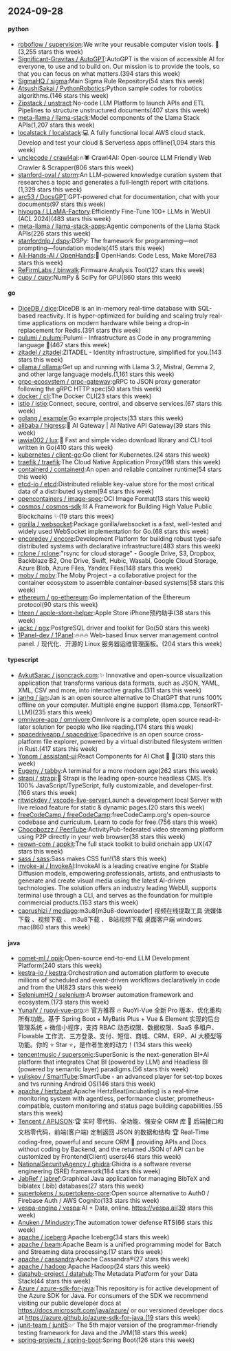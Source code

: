 ## 2024-09-28

#### python
* [roboflow / supervision](https://github.com/roboflow/supervision):We write your reusable computer vision tools. 💜(3,255 stars this week)
* [Significant-Gravitas / AutoGPT](https://github.com/Significant-Gravitas/AutoGPT):AutoGPT is the vision of accessible AI for everyone, to use and to build on. Our mission is to provide the tools, so that you can focus on what matters.(394 stars this week)
* [SigmaHQ / sigma](https://github.com/SigmaHQ/sigma):Main Sigma Rule Repository(54 stars this week)
* [AtsushiSakai / PythonRobotics](https://github.com/AtsushiSakai/PythonRobotics):Python sample codes for robotics algorithms.(146 stars this week)
* [Zipstack / unstract](https://github.com/Zipstack/unstract):No-code LLM Platform to launch APIs and ETL Pipelines to structure unstructured documents(407 stars this week)
* [meta-llama / llama-stack](https://github.com/meta-llama/llama-stack):Model components of the Llama Stack APIs(1,207 stars this week)
* [localstack / localstack](https://github.com/localstack/localstack):💻 A fully functional local AWS cloud stack. Develop and test your cloud & Serverless apps offline(1,094 stars this week)
* [unclecode / crawl4ai](https://github.com/unclecode/crawl4ai):🔥🕷️ Crawl4AI: Open-source LLM Friendly Web Crawler & Scrapper(806 stars this week)
* [stanford-oval / storm](https://github.com/stanford-oval/storm):An LLM-powered knowledge curation system that researches a topic and generates a full-length report with citations.(1,329 stars this week)
* [arc53 / DocsGPT](https://github.com/arc53/DocsGPT):GPT-powered chat for documentation, chat with your documents(97 stars this week)
* [hiyouga / LLaMA-Factory](https://github.com/hiyouga/LLaMA-Factory):Efficiently Fine-Tune 100+ LLMs in WebUI (ACL 2024)(483 stars this week)
* [meta-llama / llama-stack-apps](https://github.com/meta-llama/llama-stack-apps):Agentic components of the Llama Stack APIs(226 stars this week)
* [stanfordnlp / dspy](https://github.com/stanfordnlp/dspy):DSPy: The framework for programming—not prompting—foundation models(415 stars this week)
* [All-Hands-AI / OpenHands](https://github.com/All-Hands-AI/OpenHands):🙌 OpenHands: Code Less, Make More(783 stars this week)
* [ReFirmLabs / binwalk](https://github.com/ReFirmLabs/binwalk):Firmware Analysis Tool(127 stars this week)
* [cupy / cupy](https://github.com/cupy/cupy):NumPy & SciPy for GPU(860 stars this week)

#### go
* [DiceDB / dice](https://github.com/DiceDB/dice):DiceDB is an in-memory real-time database with SQL-based reactivity. It is hyper-optimized for building and scaling truly real-time applications on modern hardware while being a drop-in replacement for Redis.(391 stars this week)
* [pulumi / pulumi](https://github.com/pulumi/pulumi):Pulumi - Infrastructure as Code in any programming language 🚀(467 stars this week)
* [zitadel / zitadel](https://github.com/zitadel/zitadel):ZITADEL - Identity infrastructure, simplified for you.(143 stars this week)
* [ollama / ollama](https://github.com/ollama/ollama):Get up and running with Llama 3.2, Mistral, Gemma 2, and other large language models.(1,161 stars this week)
* [grpc-ecosystem / grpc-gateway](https://github.com/grpc-ecosystem/grpc-gateway):gRPC to JSON proxy generator following the gRPC HTTP spec(50 stars this week)
* [docker / cli](https://github.com/docker/cli):The Docker CLI(23 stars this week)
* [istio / istio](https://github.com/istio/istio):Connect, secure, control, and observe services.(67 stars this week)
* [golang / example](https://github.com/golang/example):Go example projects(33 stars this week)
* [alibaba / higress](https://github.com/alibaba/higress):🤖 AI Gateway | AI Native API Gateway(39 stars this week)
* [iawia002 / lux](https://github.com/iawia002/lux):👾 Fast and simple video download library and CLI tool written in Go(410 stars this week)
* [kubernetes / client-go](https://github.com/kubernetes/client-go):Go client for Kubernetes.(24 stars this week)
* [traefik / traefik](https://github.com/traefik/traefik):The Cloud Native Application Proxy(198 stars this week)
* [containerd / containerd](https://github.com/containerd/containerd):An open and reliable container runtime(54 stars this week)
* [etcd-io / etcd](https://github.com/etcd-io/etcd):Distributed reliable key-value store for the most critical data of a distributed system(94 stars this week)
* [opencontainers / image-spec](https://github.com/opencontainers/image-spec):OCI Image Format(13 stars this week)
* [cosmos / cosmos-sdk](https://github.com/cosmos/cosmos-sdk):⛓️ A Framework for Building High Value Public Blockchains ✨(19 stars this week)
* [gorilla / websocket](https://github.com/gorilla/websocket):Package gorilla/websocket is a fast, well-tested and widely used WebSocket implementation for Go.(68 stars this week)
* [encoredev / encore](https://github.com/encoredev/encore):Development Platform for building robust type-safe distributed systems with declarative infrastructure(483 stars this week)
* [rclone / rclone](https://github.com/rclone/rclone):"rsync for cloud storage" - Google Drive, S3, Dropbox, Backblaze B2, One Drive, Swift, Hubic, Wasabi, Google Cloud Storage, Azure Blob, Azure Files, Yandex Files(148 stars this week)
* [moby / moby](https://github.com/moby/moby):The Moby Project - a collaborative project for the container ecosystem to assemble container-based systems(58 stars this week)
* [ethereum / go-ethereum](https://github.com/ethereum/go-ethereum):Go implementation of the Ethereum protocol(90 stars this week)
* [hteen / apple-store-helper](https://github.com/hteen/apple-store-helper):Apple Store iPhone预约助手(38 stars this week)
* [jackc / pgx](https://github.com/jackc/pgx):PostgreSQL driver and toolkit for Go(50 stars this week)
* [1Panel-dev / 1Panel](https://github.com/1Panel-dev/1Panel):🔥🔥🔥 Web-based linux server management control panel. / 现代化、开源的 Linux 服务器运维管理面板。(204 stars this week)

#### typescript
* [AykutSarac / jsoncrack.com](https://github.com/AykutSarac/jsoncrack.com):✨ Innovative and open-source visualization application that transforms various data formats, such as JSON, YAML, XML, CSV and more, into interactive graphs.(311 stars this week)
* [janhq / jan](https://github.com/janhq/jan):Jan is an open source alternative to ChatGPT that runs 100% offline on your computer. Multiple engine support (llama.cpp, TensorRT-LLM)(235 stars this week)
* [omnivore-app / omnivore](https://github.com/omnivore-app/omnivore):Omnivore is a complete, open source read-it-later solution for people who like reading.(174 stars this week)
* [spacedriveapp / spacedrive](https://github.com/spacedriveapp/spacedrive):Spacedrive is an open source cross-platform file explorer, powered by a virtual distributed filesystem written in Rust.(417 stars this week)
* [Yonom / assistant-ui](https://github.com/Yonom/assistant-ui):React Components for AI Chat 💬 🚀(310 stars this week)
* [Eugeny / tabby](https://github.com/Eugeny/tabby):A terminal for a more modern age(262 stars this week)
* [strapi / strapi](https://github.com/strapi/strapi):🚀 Strapi is the leading open-source headless CMS. It’s 100% JavaScript/TypeScript, fully customizable, and developer-first.(166 stars this week)
* [ritwickdey / vscode-live-server](https://github.com/ritwickdey/vscode-live-server):Launch a development local Server with live reload feature for static & dynamic pages.(20 stars this week)
* [freeCodeCamp / freeCodeCamp](https://github.com/freeCodeCamp/freeCodeCamp):freeCodeCamp.org's open-source codebase and curriculum. Learn to code for free.(756 stars this week)
* [Chocobozzz / PeerTube](https://github.com/Chocobozzz/PeerTube):ActivityPub-federated video streaming platform using P2P directly in your web browser(38 stars this week)
* [reown-com / appkit](https://github.com/reown-com/appkit):The full stack toolkit to build onchain app UX(47 stars this week)
* [sass / sass](https://github.com/sass/sass):Sass makes CSS fun!(18 stars this week)
* [invoke-ai / InvokeAI](https://github.com/invoke-ai/InvokeAI):InvokeAI is a leading creative engine for Stable Diffusion models, empowering professionals, artists, and enthusiasts to generate and create visual media using the latest AI-driven technologies. The solution offers an industry leading WebUI, supports terminal use through a CLI, and serves as the foundation for multiple commercial products.(153 stars this week)
* [caorushizi / mediago](https://github.com/caorushizi/mediago):m3u8[m3u8-downloader] 视频在线提取工具 流媒体下载 、视频下载 、 m3u8下载 、 B站视频下载 桌面客户端 windows mac(860 stars this week)

#### java
* [comet-ml / opik](https://github.com/comet-ml/opik):Open-source end-to-end LLM Development Platform(240 stars this week)
* [kestra-io / kestra](https://github.com/kestra-io/kestra):Orchestration and automation platform to execute millions of scheduled and event-driven workflows declaratively in code and from the UI(823 stars this week)
* [SeleniumHQ / selenium](https://github.com/SeleniumHQ/selenium):A browser automation framework and ecosystem.(173 stars this week)
* [YunaiV / ruoyi-vue-pro](https://github.com/YunaiV/ruoyi-vue-pro):🔥 官方推荐 🔥 RuoYi-Vue 全新 Pro 版本，优化重构所有功能。基于 Spring Boot + MyBatis Plus + Vue & Element 实现的后台管理系统 + 微信小程序，支持 RBAC 动态权限、数据权限、SaaS 多租户、Flowable 工作流、三方登录、支付、短信、商城、CRM、ERP、AI 大模型等功能。你的 ⭐️ Star ⭐️，是作者生发的动力！(134 stars this week)
* [tencentmusic / supersonic](https://github.com/tencentmusic/supersonic):SuperSonic is the next-generation BI+AI platform that integrates Chat BI (powered by LLM) and Headless BI (powered by semantic layer) paradigms.(56 stars this week)
* [yuliskov / SmartTube](https://github.com/yuliskov/SmartTube):SmartTube - an advanced player for set-top boxes and tvs running Android OS(146 stars this week)
* [apache / hertzbeat](https://github.com/apache/hertzbeat):Apache HertzBeat(incubating) is a real-time monitoring system with agentless, performance cluster, prometheus-compatible, custom monitoring and status page building capabilities.(55 stars this week)
* [Tencent / APIJSON](https://github.com/Tencent/APIJSON):🏆 实时 零代码、全功能、强安全 ORM 库 🚀 后端接口和文档零代码，前端(客户端) 定制返回 JSON 的数据和结构 🏆 Real-Time coding-free, powerful and secure ORM 🚀 providing APIs and Docs without coding by Backend, and the returned JSON of API can be customized by Frontend(Client) users(46 stars this week)
* [NationalSecurityAgency / ghidra](https://github.com/NationalSecurityAgency/ghidra):Ghidra is a software reverse engineering (SRE) framework(184 stars this week)
* [JabRef / jabref](https://github.com/JabRef/jabref):Graphical Java application for managing BibTeX and biblatex (.bib) databases(27 stars this week)
* [supertokens / supertokens-core](https://github.com/supertokens/supertokens-core):Open source alternative to Auth0 / Firebase Auth / AWS Cognito(133 stars this week)
* [vespa-engine / vespa](https://github.com/vespa-engine/vespa):AI + Data, online. https://vespa.ai(39 stars this week)
* [Anuken / Mindustry](https://github.com/Anuken/Mindustry):The automation tower defense RTS(66 stars this week)
* [apache / iceberg](https://github.com/apache/iceberg):Apache Iceberg(34 stars this week)
* [apache / beam](https://github.com/apache/beam):Apache Beam is a unified programming model for Batch and Streaming data processing.(17 stars this week)
* [apache / cassandra](https://github.com/apache/cassandra):Apache Cassandra®(27 stars this week)
* [apache / hadoop](https://github.com/apache/hadoop):Apache Hadoop(24 stars this week)
* [datahub-project / datahub](https://github.com/datahub-project/datahub):The Metadata Platform for your Data Stack(44 stars this week)
* [Azure / azure-sdk-for-java](https://github.com/Azure/azure-sdk-for-java):This repository is for active development of the Azure SDK for Java. For consumers of the SDK we recommend visiting our public developer docs at https://docs.microsoft.com/java/azure/ or our versioned developer docs at https://azure.github.io/azure-sdk-for-java.(19 stars this week)
* [junit-team / junit5](https://github.com/junit-team/junit5):✅ The 5th major version of the programmer-friendly testing framework for Java and the JVM(18 stars this week)
* [spring-projects / spring-boot](https://github.com/spring-projects/spring-boot):Spring Boot(126 stars this week)
